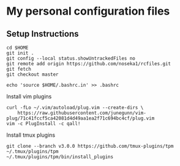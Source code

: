# My personal configuration files

## Setup Instructions

```
cd $HOME
git init .
git config --local status.showUntrackedFiles no
git remote add origin https://github.com/noseka1/rcfiles.git
git fetch
git checkout master
```

```
echo 'source $HOME/.bashrc.in' >> .bashrc
```

Install vim plugins

```
curl -fLo ~/.vim/autoload/plug.vim --create-dirs \
    https://raw.githubusercontent.com/junegunn/vim-plug/71c41fccf5ca42081d4d49aa1ea2f71c694bc4cf/plug.vim
vim -c PlugInstall -c qall!
```

Install tmux plugins

```
git clone --branch v3.0.0 https://github.com/tmux-plugins/tpm ~/.tmux/plugins/tpm
~/.tmux/plugins/tpm/bin/install_plugins
```
